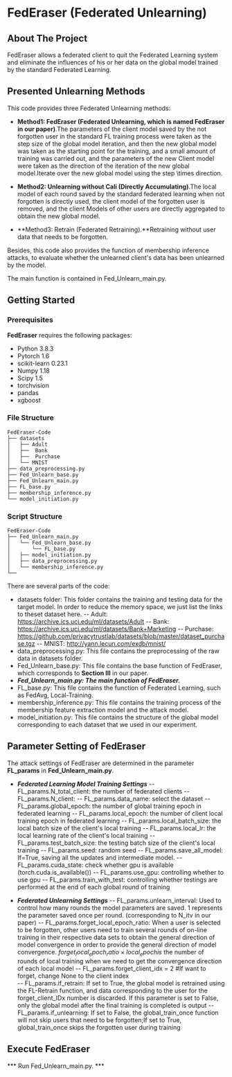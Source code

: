 # FedEraser (Federated Unlearning)
## About The Project
FedEraser allows a federated client to quit the Federated Learning system and eliminate the influences of his or her data on the global model trained by the standard Federated Learning. 

## Presented Unlearning Methods
This code provides three Federated Unlearning methods:
- **Method1: FedEraser (Federated Unlearning, which is named FedEraser in our paper)**.The parameters of the client model saved by the not forgotten user in the standard FL training process were taken as the step size of the global model iteration, and then the new global model was taken as the starting point for the training, and a small amount of training was carried out, and the parameters of the new Client model were taken as the direction of the iteration of the new global model.Iterate over the new global model using the step \times direction.


- **Method2: Unlearning without Cali (Directly Accumulating)**.The local model of each round saved by the standard federated learning when not forgotten is directly used, the client model of the forgotten user is removed, and the client Models of other users are directly aggregated to obtain the new global model.

- **Method3: Retrain (Federated Retraining).**Retraining without user data that needs to be forgotten.

Besides, this code also provides the function of membership inference attacks, to evaluate whether the unlearned client's data has been unlearned by the model. 


The main function is contained in Fed_Unlearn_main.py. 


## Getting Started
### Prerequisites
**FedEraser** requires the following packages: 
- Python 3.8.3
- Pytorch 1.6
- scikit-learn 0.23.1
- Numpy 1.18
- Scipy 1.5
- torchvision
- pandas
- xgboost


### File Structure 
```
FedEraser-Code
├── datasets
│   ├── Adult
│   ├──  Bank
│   ├──  Purchase
│   └── MNIST
├── data_preprocessing.py
├── Fed_Unlearn_base.py
├── Fed_Unlearn_main.py
├── FL_base.py
├── membership_inference.py
└── model_initiation.py
```

### Script Structure 
```
FedEraser-Code
├── Fed_Unlearn_main.py
│   └── Fed_Unlearn_base.py
│       └── FL_base.py
│   ├── model_initiation.py
│   ├── data_preprocessing.py
│   └── membership_inference.py
└── 
```

There are several parts of the code:
- datasets folder: This folder contains the training and testing data for the target model.  In order to reduce the memory space, we just list the  links to theset dataset here. 
   -- Adult: https://archive.ics.uci.edu/ml/datasets/Adult
   -- Bank: https://archive.ics.uci.edu/ml/datasets/Bank+Marketing
   -- Purchase: https://github.com/privacytrustlab/datasets/blob/master/dataset_purchase.tgz
   -- MNIST: http://yann.lecun.com/exdb/mnist/
- data_preprocessing.py: This file contains the preprocessing of the raw data in datasets folder.
- Fed_Unlearn_base.py: This file contains the base function of FedEraser, which corresponds to **Section III** in our paper.
- ***Fed_Unlearn_main.py: The main function of FedEraser.***
- FL_base.py: This file contains the function of Federated Learning, such as FedAvg, Local-Training. 
- membership_inference.py: This file contains the training process of the membership feature extraction model and the attack model. 
- model_initiation.py: This file contains the structure of the global model corresponding to each dataset that we used in our experiment.  

## Parameter Setting of FedEraser
The attack settings of FedEraser are determined in the parameter **FL_params** in **Fed_Unlearn_main.py**. 
- ***Federated Learning Model Training Settings***
-- FL_params.N_total_client: the number of federated clients 
-- FL_params.N_client: 
-- FL_params.data_name: select the dataset 
-- FL_params.global_epoch: the number of global training  epoch in federated learning 
-- FL_params.local_epoch: the number of client local training   epoch in federated learning 
-- FL_params.local_batch_size: the local batch size of the client's local training 
-- FL_params.local_lr: the local learning rate of the client's local training 
-- FL_params.test_batch_size: the testing  batch size of the client's local training 
-- FL_params.seed: random seed 
-- FL_params.save_all_model: If=True, saving all the updates and intermediate model. 
-- FL_params.cuda_state: check whether gpu is available (torch.cuda.is_available())
-- FL_params.use_gpu: controlling whether to use gpu 
-- FL_params.train_with_test: controlling whether testings are performed at the end of each global round of training


- ***Federated Unlearning Settings***
-- FL_params.unlearn_interval: Used to control how many rounds the model parameters are saved. $1$ represents the parameter saved once per round. (corresponding to N_itv in our paper)
-- FL_params.forget_local_epoch_ratio: When a user is selected to be forgotten, other users need to train several rounds of on-line training in their respective data sets to obtain the general direction of model convergence in order to provide the general direction of model convergence. $forget_local_epoch_ratio \times local_epoch is$ the number of rounds of local training when we need to get the convergence direction of each local model
-- FL_params.forget_client_idx = 2 #If want to forget, change None to the client index                 
-- FL_params.if_retrain: If set to True, the global model is retrained using the FL-Retrain function, and data corresponding to the user for the forget_client_IDx number is discarded. If this parameter is set to False, only the global model after the final training is completed is output
-- FL_params.if_unlearning: If set to False, the global_train_once function will not skip users that need to be forgotten;If set to True, global_train_once skips the forgotten user during training



## Execute FedEraser
*** Run Fed_Unlearn_main.py.  ***




